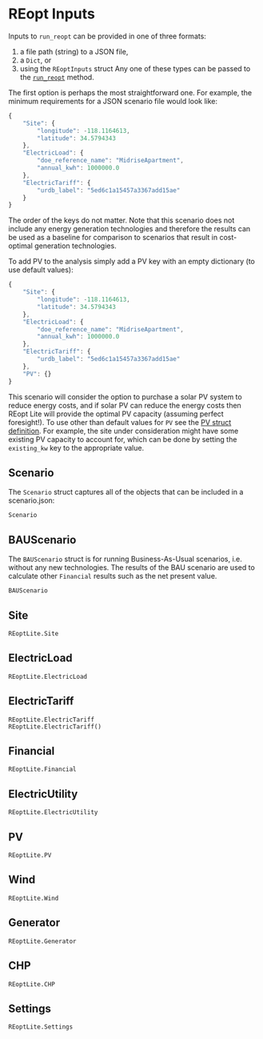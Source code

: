 # REopt Inputs
Inputs to `run_reopt` can be provided in one of three formats:
1. a file path (string) to a JSON file,
2. a `Dict`, or
3. using the `REoptInputs` struct
Any one of these types can be passed to the [`run_reopt`](https://nrel.github.io/REoptLite/stable/reopt/methods/#run_reopt) method.

The first option is perhaps the most straightforward one. For example, the minimum requirements for a JSON scenario file would look like:
```javascript
{
    "Site": {
        "longitude": -118.1164613,
        "latitude": 34.5794343
    },
    "ElectricLoad": {
        "doe_reference_name": "MidriseApartment",
        "annual_kwh": 1000000.0
    },
    "ElectricTariff": {
        "urdb_label": "5ed6c1a15457a3367add15ae"
    }
}
```
The order of the keys do not matter. Note that this scenario does not include any energy generation technologies and therefore the results can be used as a baseline for comparison to scenarios that result in cost-optimal generation technologies.

To add PV to the analysis simply add a PV key with an empty dictionary (to use default values):
```javascript
{
    "Site": {
        "longitude": -118.1164613,
        "latitude": 34.5794343
    },
    "ElectricLoad": {
        "doe_reference_name": "MidriseApartment",
        "annual_kwh": 1000000.0
    },
    "ElectricTariff": {
        "urdb_label": "5ed6c1a15457a3367add15ae"
    },
    "PV": {}
}
```
This scenario will consider the option to purchase a solar PV system to reduce energy costs, and if solar PV can reduce the energy costs then REopt Lite will provide the optimal PV capacity (assuming perfect foresight!). To use other than default values for `PV` see the [PV struct definition](https://github.com/NREL/REoptLite/blob/master/src/core/pv.jl).  For example, the site under consideration might have some existing PV capacity to account for, which can be done by setting the `existing_kw` key to the appropriate value.

## Scenario
The `Scenario` struct captures all of the objects that can be included in a scenario.json:
```@docs
Scenario
```

## BAUScenario
The `BAUScenario` struct is for running Business-As-Usual scenarios, i.e. without any new technologies.
The results of the BAU scenario are used to calculate other `Financial` results such as the net present value.
```@docs
BAUScenario
```

## Site
```@docs
REoptLite.Site
```

## ElectricLoad
```@docs
REoptLite.ElectricLoad
```

## ElectricTariff
```@docs
REoptLite.ElectricTariff
REoptLite.ElectricTariff()
```

## Financial
```@docs
REoptLite.Financial
```

## ElectricUtility
```@docs
REoptLite.ElectricUtility
```

## PV
```@docs
REoptLite.PV
```

## Wind
```@docs
REoptLite.Wind
```

## Generator
```@docs
REoptLite.Generator
```

## CHP
```@docs
REoptLite.CHP
```

## Settings
```@docs
REoptLite.Settings
```
